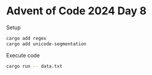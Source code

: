 # Advent of Code 2024 Day 8

Setup

```bash
cargo add regex
cargo add unicode-segmentation
```

Execute code

```bash
cargo run -- data.txt
```
